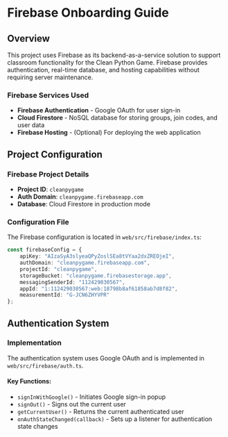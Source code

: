 # Firebase Onboarding Guide

## Overview

This project uses Firebase as its backend-as-a-service solution to support classroom functionality for the Clean Python
Game. Firebase provides authentication, real-time database, and hosting capabilities without requiring server
maintenance.

### Firebase Services Used

- **Firebase Authentication** - Google OAuth for user sign-in
- **Cloud Firestore** - NoSQL database for storing groups, join codes, and user data
- **Firebase Hosting** - (Optional) For deploying the web application

## Project Configuration

### Firebase Project Details

- **Project ID**: `cleanpygame`
- **Auth Domain**: `cleanpygame.firebaseapp.com`
- **Database**: Cloud Firestore in production mode

### Configuration File

The Firebase configuration is located in `web/src/firebase/index.ts`:

```typescript
const firebaseConfig = {
    apiKey: "AIzaSyA3slyeaQPyZoslSEa8tVYaa2dxZREOjeI",
    authDomain: "cleanpygame.firebaseapp.com",
    projectId: "cleanpygame",
    storageBucket: "cleanpygame.firebasestorage.app",
    messagingSenderId: "112429030567",
    appId: "1:112429030567:web:18798b8af61858ab7d8f82",
    measurementId: "G-JCN6ZHYVPR"
};
```

## Authentication System

### Implementation

The authentication system uses Google OAuth and is implemented in `web/src/firebase/auth.ts`.

#### Key Functions:

- `signInWithGoogle()` - Initiates Google sign-in popup
- `signOut()` - Signs out the current user
- `getCurrentUser()` - Returns the current authenticated user
- `onAuthStateChanged(callback)` - Sets up a listener for authentication state changes
